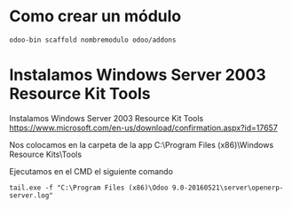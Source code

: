 # Como crear un módulo
```
odoo-bin scaffold nombremodulo odoo/addons
```
# Instalamos Windows Server 2003 Resource Kit Tools
Instalamos Windows Server 2003 Resource Kit Tools
https://www.microsoft.com/en-us/download/confirmation.aspx?id=17657

Nos colocamos en la carpeta de la app
C:\Program Files (x86)\Windows Resource Kits\Tools

Ejecutamos en el CMD el siguiente comando
```
tail.exe -f "C:\Program Files (x86)\Odoo 9.0-20160521\server\openerp-server.log"
```
